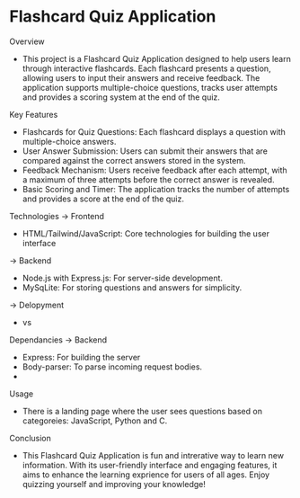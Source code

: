 # Flashcard Quiz Application

Overview
- This project is a Flashcard Quiz Application designed to help users learn through interactive flashcards. Each flashcard presents a question, allowing users to input their answers and receive feedback. The application supports multiple-choice questions, tracks user attempts and provides a scoring system at the end of the quiz.

Key Features
- Flashcards for Quiz Questions: Each flashcard displays a question with multiple-choice answers.
- User Answer Submission: Users can submit their answers that are compared against the correct answers stored in the system.
- Feedback Mechanism: Users receive feedback after each attempt, with a maximum of three attempts before the correct answer is revealed.
- Basic Scoring and Timer: The application tracks the number of attempts and provides a score at the end of the quiz.

Technologies
-> Frontend
- HTML/Tailwind/JavaScript: Core technologies for building the user interface

-> Backend
- Node.js with Express.js: For server-side development.
- MySqLite: For storing questions and answers for simplicity.

-> Delopyment
- vs

Dependancies
-> Backend
- Express: For building the server
- Body-parser: To parse incoming request bodies.
- 

Usage
- There is a landing page where the user sees questions based on categoreies: JavaScript, Python and C.

Conclusion
- This Flashcard Quiz Application is fun and intrerative way to learn new information. With its user-friendly interface and engaging features, it aims to enhance the learning exprience for users of all ages. Enjoy quizzing yourself and improving your knowledge!

